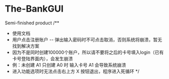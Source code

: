 # The-BankGUI
Semi-finished product
/** 
 *  使用文档
 *  用户点击注册账户 -- 弹出输入密码时不可点击取消，否则系统将崩溃，暂无找到解决方案
 *  因为不是同时创建100000个账户，所以请不要将之后的卡号填入login（已有卡号登陆界面内），会发生崩溃
 *  例：未创建 A1 只创建 A0 时 输入卡号 A1 会导致系统崩溃
 *  进入功能选项时无法点击右上方 X 按钮退出，程序进入死循环
 */
